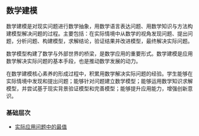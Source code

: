 ## 数学建模

数学建模是对现实问题进行数学抽象，用数学语言表达问题、用数学知识与方法构建模型解决问题的过程。主要包括：在实际情境中从数学的视角发现问题、提出问题，分析问题、构建模型，求解结论，验证结果并改进模型，最终解决实际问题。

数学模型构建了数学与外部世界的桥梁，是数学应用的重要形式。数学建模是应用数学解决实际问题的基本手段，也是推动数学发展的动力。

在数学建模核心素养的形成过程中，积累用数学解决实际问题的经验。学生能够在实际情境中发现和提出问题；能够针对问题建立数学模型；能够运用数学知识求解模型，并尝试基于现实背景验证模型和完善模型；能够提升应用能力，增强创新意识。

### 基础层次

* [实际应用问题中的最值](https://www.cnblogs.com/wanghai0666/p/11000104.html)
